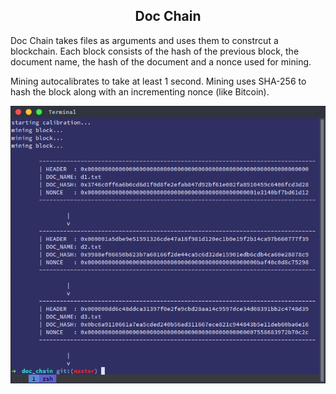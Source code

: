 <center> <h2>Doc Chain</h2> </center>

Doc Chain takes files as arguments and uses them to constrcut a blockchain. Each block consists of the hash of the previous block, the document name, the hash of the document and a nonce used for mining.

Mining autocalibrates to take at least 1 second. Mining uses SHA-256 to hash the block along with an incrementing nonce (like Bitcoin).

<img src="/src/images/doc_chain.png" alt="doc_chain"/>
